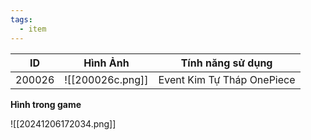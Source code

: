 ```yaml
---
tags:
  - item
---
```


| ID     | Hình Ảnh         | Tính năng sử dụng          |
| ------ | ---------------- | -------------------------- |
| 200026 | ![[200026c.png]] | Event Kim Tự Tháp OnePiece |
**Hình trong game**

![[20241206172034.png]]